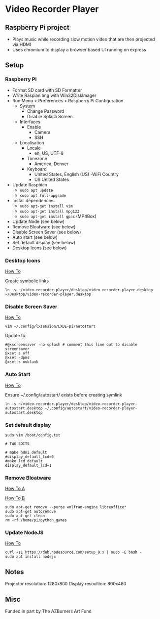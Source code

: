# Video Recorder Player

## Raspberry Pi project

- Plays music while recording slow motion video that are then projected via HDMI
- Uses chromium to display a browser based UI running on express

## Setup

### Raspberry PI

- Format SD card with SD Formatter
- Write Raspian Img with Win32DiskImager
- Run Menu > Preferences > Raspberry Pi Configuration
  - System
    - Change Password
    - Disable Splash Screen
  - Interfaces
    - Enable
      - Camera
      - SSH
  - Localisation
    - Locale
      - en, US, UTF-8
    - Timezone
      - America, Denver
    - Keyboard
      - United States, English (US)
    -WiFi Country
      - US United States
- Update Raspbian
  - ```sudo apt update```
  - ```sudo apt full-upgrade```
- Install dependencies
  - ```sudo apt-get install vim```
  - ```sudo apt-get install mpg123```
  - ```sudo apt-get install gpac``` (MP4Box)
- Update Node (see below)
- Remove Bloatware (see below)
- Disable Screen Saver (see below)
- Auto start (see below)
- Set default display (see below)
- Desktop Icons (see below)

### Desktop Icons

[How To](http://www.raspberry-projects.com/pi/pi-operating-systems/raspbian/gui/desktop-shortcuts)

Create symbolic links

```
ln -s ~/video-recorder-player/desktop/video-recorder-player.desktop ~/Desktop/video-recorder-player.desktop
```

### Disable Screen Saver

[How To](https://www.raspberrypi.org/forums/viewtopic.php?f=91&t=163316)

```
vim ~/.config/lxsession/LXDE-pi/autostart
```

Update to:

```
#@xscreensaver -no-splash # comment this line out to disable screensaver
@xset s off
@xset -dpms
@xset s noblank
```

### Auto Start

[How To](https://obrienlabs.net/setup-raspberry-pi-kiosk-chromium/)

Ensure ~/.config/autostart/ exists before creating symlink

```
ln -s ~/video-recorder-player/desktop/video-recorder-player-autostart.desktop ~/.config/autostart/video-recorder-player-autostart.desktop
```

### Set default display

```sudo vim /boot/config.txt```

```
# TWG EDITS

# make hdmi default
#display_default_lcd=0
#make lcd default
display_default_lcd=1
```

### Remove Bloatware

[How To A](http://raspi.tv/2016/how-to-free-up-some-space-on-your-raspbian-sd-card-remove-wolfram-libreoffice)

[How To B](https://project.altservice.com/issues/418)

```
sudo apt-get remove --purge wolfram-engine libreoffice*
sudo apt-get autoremove
sudo apt-get clean
rm -rf /home/pi/python_games
```

### Update NodeJS

[How To](http://thisdavej.com/beginners-guide-to-installing-node-js-on-a-raspberry-pi/)

```
curl -sL https://deb.nodesource.com/setup_9.x | sudo -E bash -
sudo apt install nodejs
```

## Notes

Projector resolution: 1280x800
Display resoultion: 800x480

## Misc

Funded in part by The AZBurners Art Fund